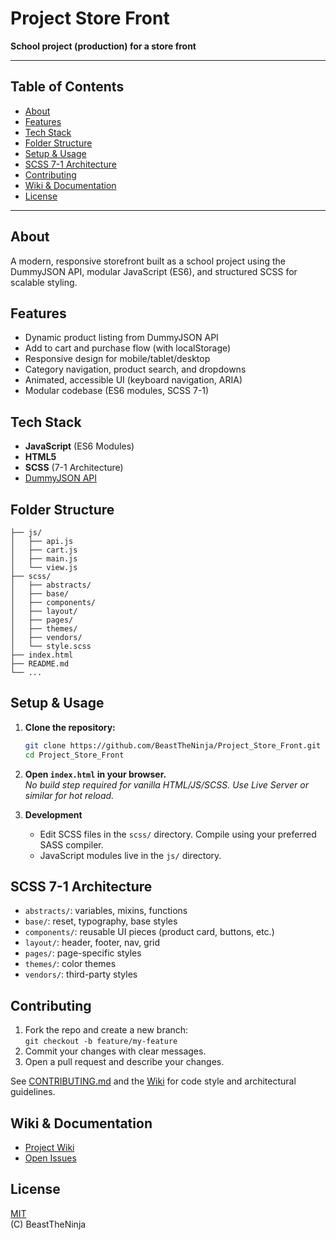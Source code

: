 # Project Store Front

**School project (production) for a store front**

---

## Table of Contents

- [About](#about)
- [Features](#features)
- [Tech Stack](#tech-stack)
- [Folder Structure](#folder-structure)
- [Setup & Usage](#setup--usage)
- [SCSS 7-1 Architecture](#scss-7-1-architecture)
- [Contributing](#contributing)
- [Wiki & Documentation](#wiki--documentation)
- [License](#license)

---

## About

A modern, responsive storefront built as a school project using the DummyJSON API, modular JavaScript (ES6), and structured SCSS for scalable styling.

## Features

- Dynamic product listing from DummyJSON API
- Add to cart and purchase flow (with localStorage)
- Responsive design for mobile/tablet/desktop
- Category navigation, product search, and dropdowns
- Animated, accessible UI (keyboard navigation, ARIA)
- Modular codebase (ES6 modules, SCSS 7-1)

## Tech Stack

- **JavaScript** (ES6 Modules)
- **HTML5**
- **SCSS** (7-1 Architecture)
- [DummyJSON API](https://dummyjson.com/docs/products)

## Folder Structure

```
├── js/
│   ├── api.js
│   ├── cart.js
│   ├── main.js
│   └── view.js
├── scss/
│   ├── abstracts/
│   ├── base/
│   ├── components/
│   ├── layout/
│   ├── pages/
│   ├── themes/
│   ├── vendors/
│   └── style.scss
├── index.html
├── README.md
└── ...
```

## Setup & Usage

1. **Clone the repository:**
   ```bash
   git clone https://github.com/BeastTheNinja/Project_Store_Front.git
   cd Project_Store_Front
   ```
2. **Open `index.html` in your browser.**  
   _No build step required for vanilla HTML/JS/SCSS. Use Live Server or similar for hot reload._

3. **Development**
   - Edit SCSS files in the `scss/` directory. Compile using your preferred SASS compiler.
   - JavaScript modules live in the `js/` directory.

## SCSS 7-1 Architecture

- `abstracts/`: variables, mixins, functions
- `base/`: reset, typography, base styles
- `components/`: reusable UI pieces (product card, buttons, etc.)
- `layout/`: header, footer, nav, grid
- `pages/`: page-specific styles
- `themes/`: color themes
- `vendors/`: third-party styles

## Contributing

1. Fork the repo and create a new branch:  
   `git checkout -b feature/my-feature`
2. Commit your changes with clear messages.
3. Open a pull request and describe your changes.

See [CONTRIBUTING.md](CONTRIBUTING.md) and the [Wiki](#wiki--documentation) for code style and architectural guidelines.

## Wiki & Documentation

- [Project Wiki](https://github.com/BeastTheNinja/Project_Store_Front/wiki)
- [Open Issues](https://github.com/BeastTheNinja/Project_Store_Front/issues)

## License

[MIT](LICENSE)  
(C) BeastTheNinja
